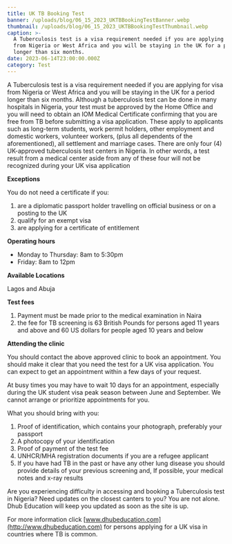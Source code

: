 ```yaml
---
title: UK TB Booking Test
banner: /uploads/blog/06_15_2023_UKTBBookingTestBanner.webp
thumbnail: /uploads/blog/06_15_2023_UKTBBookingTestThumbnail.webp
caption: >-
  A Tuberculosis test is a visa requirement needed if you are applying for visa
  from Nigeria or West Africa and you will be staying in the UK for a period
  longer than six months.
date: 2023-06-14T23:00:00.000Z
category: Test
---
```


A Tuberculosis test is a visa requirement needed if you are applying for visa from Nigeria or West Africa and you will be staying in the UK for a period longer than six months. Although a tuberculosis test can be done in many hospitals in Nigeria, your test must be approved by the Home Office and you will need to obtain an IOM Medical Certificate confirming that you are free from TB before submitting a visa application. These apply to applicants such as long-term students, work permit holders, other employment and domestic workers, volunteer workers, (plus all dependents of the aforementioned), all settlement and marriage cases. There are only four (4) UK-approved tuberculosis test centers in Nigeria. In other words, a test result from a medical center aside from any of these four will not be recognized during your UK visa application

**Exceptions**

You do not need a certificate if you:

1. are a diplomatic passport holder travelling on official business or on a posting to the UK
2. qualify for an exempt visa
3. are applying for a certificate of entitlement

**Operating hours**

* Monday to Thursday: 8am to 5:30pm
* Friday: 8am to 12pm

**Available Locations**

Lagos and Abuja

**Test fees**

1. Payment must be made prior to the medical examination in Naira
2. the fee for TB screening is 63 British Pounds for persons aged 11 years and above and 60 US dollars for people aged 10 years and below

**Attending the clinic**

You should contact the above approved clinic to book an appointment. You should make it clear that you need the test for a UK visa application. You can expect to get an appointment within a few days of your request.

At busy times you may have to wait 10 days for an appointment, especially during the UK student visa peak season between June and September. We cannot arrange or prioritize appointments for you.

What you should bring with you:

1. Proof of identification, which contains your photograph, preferably your passport
2. A photocopy of your identification
3. Proof of payment of the test fee
4. UNHCR/MHA registration documents if you are a refugee applicant
5. If you have had TB in the past or have any other lung disease you should provide details of your previous screening and, If possible, your medical notes and x-ray results

Are you experiencing difficulty in accessing and booking a Tuberculosis test in Nigeria? Need updates on the closest canters to you? You are not alone. Dhub Education will keep you updated as soon as the site is up.

For more information click [www.dhubeducation.com](http://www.dhubeducation.com) for persons applying for a UK visa in countries where TB is common.
